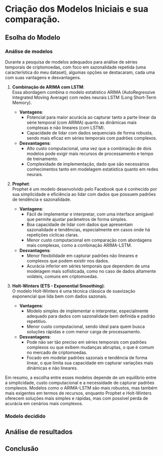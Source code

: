 # Criação dos Modelos Iniciais e sua comparação.

## Esolha do Modelo

### Análise de modelos
Durante a pesquisa de modelos adequados para análise de séries temporais de criptomoedas, com foco em sazonalidade repetida (uma característica do meu dataset), algumas opções se destacaram, cada uma com suas vantagens e desvantagens.

1. **Combinação de ARIMA com LSTM**:  
   Essa abordagem combina o modelo estatístico ARIMA (AutoRegressive Integrated Moving Average) com redes neurais LSTM (Long Short-Term Memory).
   - **Vantagens**:  
     - Potencial para maior acurácia ao capturar tanto a parte linear da série temporal (com ARIMA) quanto as dinâmicas mais complexas e não lineares (com LSTM).  
     - Capacidade de lidar com dados sequenciais de forma robusta, sendo mais eficaz em séries temporais com padrões complexos.
   - **Desvantagens**:  
     - Alto custo computacional, uma vez que a combinação de dois modelos pode exigir mais recursos de processamento e tempo de treinamento.  
     - Complexidade de implementação, dado que são necessários conhecimentos tanto em modelagem estatística quanto em redes neurais.

2. **Prophet**:  
   Prophet é um modelo desenvolvido pelo Facebook que é conhecido por sua simplicidade e eficiência ao lidar com dados que possuem padrões de tendência e sazonalidade.
   - **Vantagens**:  
     - Fácil de implementar e interpretar, com uma interface amigável que permite ajustar parâmetros de forma simples.  
     - Boa capacidade de lidar com dados que apresentam sazonalidade e tendências, especialmente em casos onde há repetições cíclicas claras.  
     - Menor custo computacional em comparação com abordagens mais complexas, como a combinação ARIMA-LSTM.
   - **Desvantagens**:  
     - Menor flexibilidade em capturar padrões não lineares e complexos que podem existir nos dados.  
     - Acurácia inferior em séries temporais que dependem de uma modelagem mais sofisticada, como no caso de dados altamente voláteis, comuns em criptomoedas.

3. **Holt-Winters (ETS - Exponential Smoothing)**:  
   O modelo Holt-Winters é uma técnica clássica de suavização exponencial que lida bem com dados sazonais.
   - **Vantagens**:  
     - Modelo simples de implementar e interpretar, especialmente adequado para dados com sazonalidade bem definida e padrão repetitivo.  
     - Menor custo computacional, sendo ideal para quem busca soluções rápidas e com menor carga de processamento.
   - **Desvantagens**:  
     - Pode não ser tão preciso em séries temporais com padrões complexos ou que exibem mudanças abruptas, o que é comum no mercado de criptomoedas.  
     - Focado em modelar padrões sazonais e tendência de forma linear, o que limita sua capacidade em capturar variações mais dinâmicas e não lineares.

Em resumo, a escolha entre esses modelos depende de um equilíbrio entre a simplicidade, custo computacional e a necessidade de capturar padrões complexos. Modelos como o ARIMA-LSTM são mais robustos, mas também mais exigentes em termos de recursos, enquanto Prophet e Holt-Winters oferecem soluções mais simples e rápidas, mas com possível perda de acurácia em cenários mais complexos.

### Modelo decidido

## Análise de resultados

## Conclusão